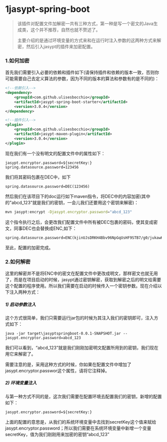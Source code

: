 # 1jasypt-spring-boot

> 该插件对配置文件加解密一共有三种方式，第一种是写一个密文的Java生成类，这个并不推荐，自然也就不赘述了。
>
> 主要介绍的是通过环境变量的方式来和在运行时注入参数的这两种方式来解密，然后引入jasypt的插件来加密配置。

### 1.如何加密

首先我们需要引入必要的依赖和插件如下(请保持插件和依赖的版本一致，否则你可能需要自己去定义算法的参数，因为不同的版本的算法和参数有的是不同的)：

```xml
<!--依赖引入-->
<dependency>   
    <groupId>com.github.ulisesbocchio</groupId>    
    <artifactId>jasypt-spring-boot-starter</artifactId>
    <version>3.0.4</version>
</dependency>
```

```xml
<!--插件引入-->
<plugin>    
    <groupId>com.github.ulisesbocchio</groupId>    
    <artifactId>jasypt-maven-plugin</artifactId>    
    <version>3.0.4</version>
</plugin>
```

现在我们有一个没有明文的配置文件中的属性如下：

```properties
jasypt.encryptor.password=${secretKey:} 
spring.datasource.password=123456
```

我们将其密码包裹在DEC中，如下

```properties
spring.datasource.password=DEC(123456)
```

然后我们在该项目下的doc运行如下maven指令，将DEC中的内容加密(其中的"abcd_123"就是我们的密钥，一会儿我们还要用这个密钥来解密)：

```bash
mvn jasypt:encrypt -Djasypt.encryptor.password="abcd_123"
```

这个指令执行之后，会更改我们配置文件中所有被DEC包裹的密码，使其变成密文，同事DEC也会替换成ENC,如下：

```properties
spring.datasource.password=ENC(kjinUJsDRKH4Bbv96NpGqUsHF9STB7/g0/jukawHvOu7oj4RXQjja1vko5iC5A7i)
```

至此，配置的加密完成。

### 2.如何解密

这里的解密并不是将ENC中的密文在配置文件中更改成明文，那样密文也就无用了，而是在项目启动的时候，jasypt通过密钥解密，获取到解密之后的明文给需要这个配置的程序使用。所以我们需要在启动的时候传入一个密钥参数。现在介绍以下注入两种方式：

##### 1) 启动参数注入

这个方式很简单，我们只需要运行jar包的时候为其注入我们的密钥即可，注入方式如下：

```
java -jar target\jasyptspringboot-0.0.1-SNAPSHOT.jar --jasypt.encryptor.password=abcd_123
```

我们可以看到，“abcd_123”就是我们刚刚加密明文配置所用到的密钥，我们现在用它来解密了。

需要注意的是，采用这种方式的时候，你如果在配置文件中增加了jasypt.encryptor.passwor这个属性，请将它注释掉。

##### 2) 环境变量注入

与第一种方式不同的是，这次我们需要在配置环境去配置我们的密钥，新增的配置如下：

```properties
jasypt.encryptor.password=${secretKey:} 
```

上面的配置的意思是，从我们的系统环境变量中去找到secretKey这个值来赋给jasypt.encryptor.password；所以我们需要在系统环境变量中新增一个变量secretKey，值为我们刚刚用来加密的密钥“abcd_123”



